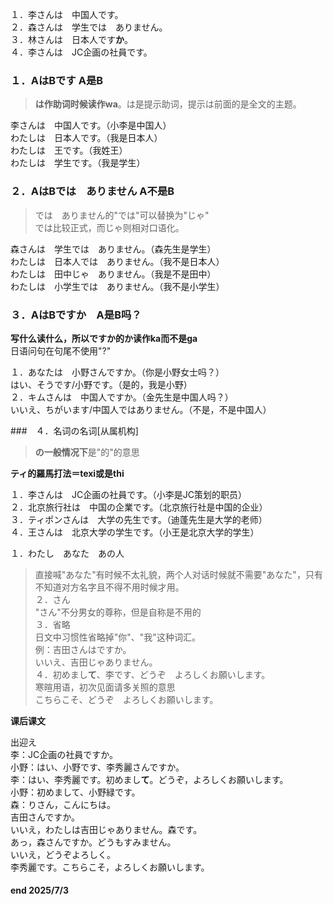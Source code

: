 １．李さんは　中国人です。  
２．森さんは　学生では　ありません。  
３．林さんは　日本人です**か**。  
４．李さんは　JC企画の社員です。  

### １．AはBです A是B  
> **は作助词时候读作wa**。は是提示助词，提示は前面的是全文的主题。  

李さんは　中国人です。（小李是中国人）  
わたしは　日本人です。（我是日本人）  
わたしは　王です。（我姓王）  
わたしは　学生です。（我是学生）  

### ２．AはBでは　ありません A不是B  
> では　ありません的"では"可以替换为"じゃ"  
では比较正式，而じゃ则相对口语化。  

森さんは　学生では　ありません。（森先生是学生）  
わたしは　日本人では　ありません。（我不是日本人）  
わたしは　田中じゃ　ありません。（我是不是田中）  
わたしは　小学生では　ありません。（我不是小学生）  

### ３．AはBですか　A是B吗？  
**写什么读什么，所以ですか的か读作ka而不是ga**  
日语问句在句尾不使用"?"  

１．あなたは　小野さんですか。（你是小野女士吗？）  
はい、そうです/小野です。（是的，我是小野）  
２．キムさんは　中国人ですか。（金先生是中国人吗？）  
いいえ、ちがいます/中国人ではありません。（不是，不是中国人）  

###　４．名词の名词[从属机构]  
> **の一般情况下**是"的"的意思  

**ティ的羅馬打法＝texi或是thi**  

１．李さんは　JC企画の社員です。（小李是JC策划的职员）  
２．北京旅行社は　中国の企業です。（北京旅行社是中国的企业）  
３．ティポンさんは　大学の先生です。（迪蓬先生是大学的老师）  
４．王さんは　北京大学の学生です。（小王是北京大学的学生）  

１．わたし　あなた　あの人  
> 直接喊"あなた"有时候不太礼貌，两个人对话时候就不需要"あなた"，只有不知道对方名字且不得不用时候才用。  
２．さん  
> "さん"不分男女的尊称，但是自称是不用的  
３．省略  
> 日文中习惯性省略掉"你"、"我"这种词汇。  
例：吉田さんはですか。  
いいえ、吉田じゃありません。  
４．初めまし**て**、李です、どうぞ　よろしくお願いします。  
> 寒暄用语，初次见面请多关照的意思  
こちらこそ、どうぞ　よろしくお願いします。  

**课后课文**  

出迎え  
李：JC企画の社員ですか。  
小野：はい、小野です、李秀麗さんですか。  
李：はい、李秀麗です。初めまし**て**。どうぞ，よろしくお願いします。  
小野：初めまして、小野緑です。  
森：りさん，こんにちは。  
吉田さんですか。  
いいえ，わたしは吉田じゃありません。森です。  
あっ，森さんですか。どうもすみません。  
いいえ，どうぞよろしく。  
李秀麗です。こちらこそ，よろしくお願いします。  

#### end 2025/7/3  